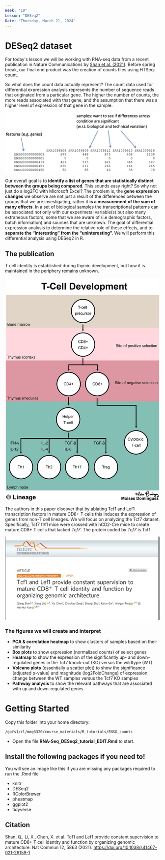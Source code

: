 ```yaml
---
Week: "10" 
Lesson: "DESeq2"
Date: "Thursday, March 21, 2024"
---
```


# DESeq2 dataset 

For today's lesson we will be working with RNA-seq data from a recent publication in Nature Communications by [Shan et al. (2021)](https://doi.org/10.1038/s41467-021-26159-1). Before spring break, our final end product was the creation of counts files using HTSeq-count. 

So what does the count data actually represent? The count data used for differential expression analysis represents the number of sequence reads that originated from a particular gene. The higher the number of counts, the more reads associated with that gene, and the assumption that there was a higher level of expression of that gene in the sample. 

<p align="center">
<img src="../img/deseq_counts_overview.png" width="600">
</p>


Our overall goal is to **identify a list of genes that are statistically distinct between the groups being compared**. This sounds easy right? So why not just do a log2FC with Microsoft Excel? The problem is, the **gene expression changes** we observe are not just a result of the differences between the groups that we are investigating, rather it **is a measurement of the sum of many effects**. In a set of biological samples the transcriptional patterns can be associated not only with our experimetal variable(s) but also many extraneous factors; some that we are aware of (i.e demographic factors, batch information) and sources that are unknown. The goal of differential expression analysis to determine the relative role of these effects, and to **separate the “interesting” from the “uninteresting”.** We will perform this differential analysis using DESeq2 in R. 

## The publication
 
 T cell identity is established during thymic development, but how it is maintained in the periphery remains unknown. 
 
 <p align="center">
<img src="../img/tcell_dev.jpg" width="500">
</p>
 
 The authors in this paper discover that by ablating Tcf1 and Lef1 transcription factors in mature CD8+ T cells this induces the expression of genes from non-T cell lineages. We will focus on analyzing the Tcf7 dataset. Specifically, Tcf7 fl/fl mice were crossed with hCD2-Cre mice to create mature CD8+ T cells that lacked *Tcf7*. The protein coded by *Tcf7* is Tcf1. 

<p align="center">
<img src="../img/graphical_abstract.png" width="800">
</p>


### The figures we will create and interpret 

* **PCA & correlation heatmap** to show clusters of samples based on their similarity 
* **Box plots** to show expression (normalized counts) of select genes 
* **Heatmap** to show the expression of the significantly up- and down-regulated genes in the Tcf7 knock-out (KO)  versus the wildtype (WT) 
* **Volcano plots** (essentially a scatter plot) to show the significance (adjusted p-value) and magnitude (log2FoldChange) of expression change between the WT samples versus the Tcf7 KO samples 
* **Pathway analysis** to show the relevant pathways that are associated with up and down-regulated genes. 

# Getting Started 

Copy this folder into your home directory:

```bash 
/gpfs1/cl/mmg3320/course_materials/R_tutorials/ENSG_counts
```
+ Open the file **RNA-Seq_DESeq2_tutorial_EDIT.Rmd** to start. 


## Install the following packages if you need to!  

You will see an image like this if you are missing any packages required to run the .Rmd file 

- knitr
- DESeq2 
- RColorBrewer
- pheatmap
- ggplot2
- tidyverse


## Citation 
Shan, Q., Li, X., Chen, X. et al. Tcf1 and Lef1 provide constant supervision to mature CD8+ T cell identity and function by organizing genomic architecture. Nat Commun 12, 5863 (2021). https://doi.org/10.1038/s41467-021-26159-1

